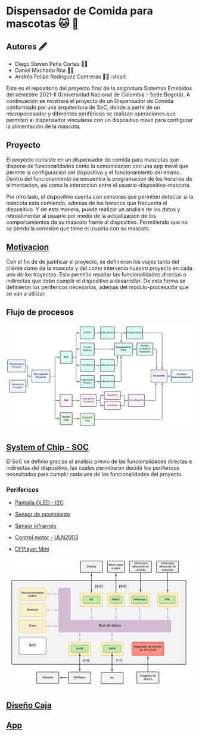 # Dispensador de Comida para mascotas 🐱 🐶
## Autores :fountain_pen:
- Diego Steven Peña Cortes :mechanic:
- Daniel Machado Roa :technologist:
- Andrés Felipe Rodríguez Contreras :office_worker:  :shipit:

Este es el repositorio del proyecto final de la asignatura Sistemas Emebidos del semestre 2021-II (Universidad Nacional de Colombia - Sede Bogotá). A continuación se mostrará el proyecto de un Dispensador de Comida conformado por una arquitectura de SoC, donde a partir de un micropocesador y diferentes periféricos se realizan operaciones que permiten al dispensador vincularse con un dispositivo movil para configurar la alimentación de la mascota.
 
 ## Proyecto
 El proyecto consiste en un dispensador de comida para mascotas que dispone de funcionalidades como la comunicacion con una app movil que permite la configuracion del dispositivo y el funcionamiento del mismo. Dentro del funcionamiento se encuentra la programacion de los horarios de alimentacion, asi como la interaccion entre el usuario-dispositivo-mascota.
 
Por otro lado, el dispositivo cuenta con sensores que permiten detectar si la mascota esta comiendo, ademas de los horarios que frecuenta el dispositivo. Y de esta manera, puede realizar un analisis de los datos y retroalimentar al usuario por medio de la actualizacion de los comportamientos de su mascota frente al dispositivo. Permitiendo que no se pierda la conexion que tiene el usuario con su mascota.  
 
 ## [Motivacion](/Motivacion/)
 
 Con el fin de de justificar el proyecto, se definieron los viajes tanto del cliente como de la mascota y del como intervenia nuestro proyecto en cada uno de los trayectos. Esto permitio resaltar las funcionalidades directas o indirectas que debe cumplir el dispositivo a desarrollar. De esta forma se definieron los perifericos necesarios, ademas del modulo-procesador que se van a utilizar.
 
 ## Flujo de procesos
 ![Screenshot](/Imagenes/DiaPEmb.png)
 
 ## [System of Chip - SOC](/SoC/)
 
 El SoC se definio gracias al analisis previo de las funcionalidades directas e indirectas del dispositivo, las cuales permitieron decidir los perifericos necesitados para cumplir cada una de las funcionalidades del proyecto.
 
### Perifericos

- [Pantalla OLED - I2C](/Perifericos/OLED)

- [Sensor de movimiento](/Perifericos/SensorMov)

- [Sensor infrarrojo](/Perifericos/SensorInfra)

- [Control motor - ULN2003](/Perifericos/Motor)

- [DFPlayer Mini](/Perifericos/DFPlayer)
 
 ![Screenshot](/Imagenes/SoCEmb.png)




## [Diseño Caja](/Rcaja)

## [App](/App)

